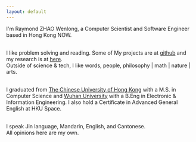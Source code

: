 ```yaml
---
layout: default
---
```

I'm Raymond ZHAO Wenlong, a Computer Scientist and Software Engineer based in Hong Kong NOW.    
<br>

I like problem solving and reading.  Some of My projects are at [github](https://github.com/muyun) and my research is at [here](http://muyun.github.io/research/).  
Outside of science & tech, I like words, people, philosophy | math | nature | arts.   
<br> 

I graduated from [The Chinese University of Hong Kong](http://www.cuhk.edu.hk/english/index.html) with a M.S. in Computer Science and [Wuhan University](https://www.sciencemag.org/collections/celebrating-125-years-academic-excellence-wuhan-university-1893-2018?fbclid=IwAR0RzFSkpxaI8wk61JDnE7p6SWr7SlKXLyoFHkrg4-iqKGiRyE2gZfaGl8s) with a B.Eng in  Electronic & Information Engineering. I also hold a Certificate in Advanced General English at HKU Space.     
<br>  
 
I speak Jin language, Mandarin, English, and Cantonese.   
All opinions here are my own.    
<br> 







